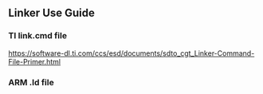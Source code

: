 ## Linker Use Guide

### TI link.cmd file
https://software-dl.ti.com/ccs/esd/documents/sdto_cgt_Linker-Command-File-Primer.html

### ARM .ld file
